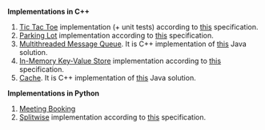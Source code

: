 **Implementations in C++**

1. [Tic Tac Toe](https://github.com/mrpandey/low-level-design/tree/main/cpp/tic-tac-toe) implementation (+ unit tests) according to [this](https://workat.tech/machine-coding/practice/design-tic-tac-toe-smyfi9x064ry) specification.
2. [Parking Lot](https://github.com/mrpandey/low-level-design/tree/main/cpp/parking-lot) implementation according to [this](https://workat.tech/machine-coding/practice/design-parking-lot-qm6hwq4wkhp8) specification.
3. [Multithreaded Message Queue](https://github.com/mrpandey/low-level-design/tree/main/cpp/messaging-queue). It is C++ implementation of [this](https://github.com/anomaly2104/low-level-design-messaging-queue-pub-sub) Java solution.
4. [In-Memory Key-Value Store](https://github.com/mrpandey/low-level-design/tree/main/cpp/key-value-store) implementation according to [this](https://workat.tech/machine-coding/practice/design-key-value-store-6gz6cq124k65) specification.
5. [Cache](https://github.com/mrpandey/low-level-design/tree/main/cpp/cache). It is C++ implementation of [this](https://github.com/anomaly2104/cache-low-level-system-design) Java solution.

**Implementations in Python**
1. [Meeting Booking](https://github.com/mrpandey/low-level-design/tree/main/py/meeting-booking)
2. [Splitwise](https://github.com/mrpandey/low-level-design/tree/main/py/splitwise) implementation according to [this](https://workat.tech/machine-coding/practice/splitwise-problem-0kp2yneec2q2) specification.